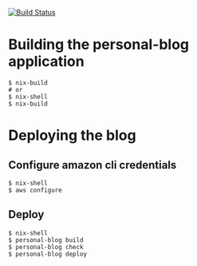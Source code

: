 
[![Build Status](https://travis-ci.org/stoltene2/blog.svg)](https://travis-ci.org/stoltene2/blog)

# Building the personal-blog application

```
$ nix-build
# or
$ nix-shell
$ nix-build
```

# Deploying the blog

## Configure amazon cli credentials

```
$ nix-shell
$ aws configure
```

## Deploy

```
$ nix-shell
$ personal-blog build
$ personal-blog check
$ personal-blog deploy
```
